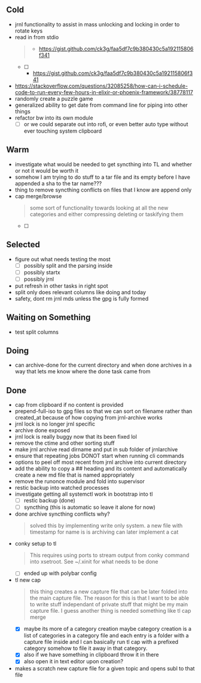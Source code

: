 ## Cold

- jrnl functionality to assist in mass unlocking and locking in order to rotate keys
- read in from stdio
    > - https://gist.github.com/ck3g/faa5df7c9b380430c5a192115806f341
    > 
    * [ ] - https://gist.github.com/ck3g/faa5df7c9b380430c5a192115806f341
- https://stackoverflow.com/questions/32085258/how-can-i-schedule-code-to-run-every-few-hours-in-elixir-or-phoenix-framework/38778117
- randomly create a puzzle game
- generalized ability to get date from command line for piping into other things
- refactor bw into its own module
    * [ ] or we could separate out into rofi, or even better auto type without ever touching system clipboard

## Warm

- investigate what would be needed to get syncthing into TL and whether or not it would be worth it
- somehow I am trying to do stuff to a tar file and its empty before I have appended a sha to the tar name???
- thing to remove syncthing conflicts on files that I know are append only
- cap merge/browse
    > some sort of functionality towards looking at all the new categories and either compressing deleting or taskifying them
    * [ ] 

## Selected

- figure out what needs testing the most
    * [ ] possibly split and the parsing inside
    * [ ] possibly startx
    * [ ] possibly jrnl
- put refresh in other tasks in right spot
- split only does relevant columns like doing and today
- safety, dont rm jrnl mds unless the gpg is fully formed

## Waiting on Something

- test split columns

## Doing

- can archive-done for the current directory and when done archives in a way that lets me know where the done task came from

## Done

- cap from clipboard if no content is provided
- prepend-full-iso to gpg files so that we can sort on filename rather than created_at because of how copying from jrnl-archive works
- jrnl lock is no longer jrnl specific
- archive done exposed
- jrnl lock is really buggy now that its been fixed lol
- remove the ctime and other sorting stuff
- make jrnl archive read dirname and put in sub folder of jrnlarchive
- ensure that repeating jobs DONOT start when running cli commands
- options to peel off most recent from jrnl archive into current directory
- add the ability to copy a ## heading and its content and automatically create a new md file that is named appropriately
- remove the runonce module and fold into supervisor
- restic backup into watched processes
- investigate getting all systemctl work in bootstrap into tl
    * [ ] restic backup (done)
    * [ ] syncthing (this is automatic so leave it alone for now)
- done archive syncthing conflicts why?
    > solved this by implementing write only system. a new file with timestamp for name is is archiving can later implement a cat
- conky setup to tl
    > This requires using ports to stream output from conky command into xsetroot. See ~/.xinit for what needs to be done
    * [ ] ended up with polybar config
- tl new cap
    > this thing creates a new capture file that can be later folded into the main capture file. The reason for this is that I want to be able to write stuff independant of private stuff that might be my main capture file. I guess another thing is needed something like tl cap merge
    * [x] maybe  its more of a category creation maybe category creation is  a list of categories in a category file and each entry is a folder with a capture file inside and  I can basically run tl cap with a prefixed category somehow to file it away in that category.
    * [x] also if we have something in clipboard throw it in there
    * [x] also open it in text editor upon creation?
- makes a scratch new capture file for a given topic and opens subl to that file

